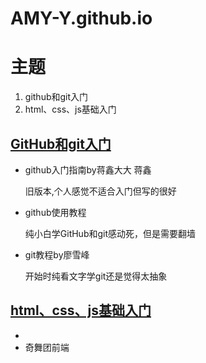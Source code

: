 # AMY-Y.github.io
<html>
<head>
<meta charset="utf-8">
</head>
<body>
  <h1>主题</h1>
  <ol>
    <li><a name="git-hub">github和git入门</a></li>
    <li><a name="base-rumen">html、css、js基础入门</a></li>
  </ol>
  <h2><a href="#git-hub">GitHub和git入门</a></h2>
  <ul>
    <li>
     <a http="http://www.worldhello.net/gotgit/">github入门指南by蒋鑫大大</a>
     <a http="http://www.worldhello.net/gotgit/">蒋鑫</a>
     <p>旧版本,个人感觉不适合入门但写的很好</p> 
    </li>
    <li>
      <a http="https://m.youtube.com/playlist?list=PL8LR_PrSuIRh57eeYlY9vhv9dRYmTsErB">github使用教程</a>
      <p>纯小白学GitHub和git感动死，但是需要翻墙</p>
    </li>
    <li>
      <a http="https://www.liaoxuefeng.com/">git教程by廖雪峰</a>
      <p>开始时纯看文字学git还是觉得太抽象</p>
    </li>
  </ul>
  <h2><a href="#base-rumen">html、css、js基础入门</a></h2>
  <ul>
    <li></li>
    <li>
      <a http="t.75team.com">奇舞团前端</a>
    </li>
  </ul>
 
</body>
</html>
